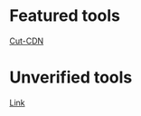 # Featured tools
[Cut-CDN](https://github.com/ImAyrix/cut-cdn/blob/master/main.go)

# Unverified tools
[Link](https://google.com)

